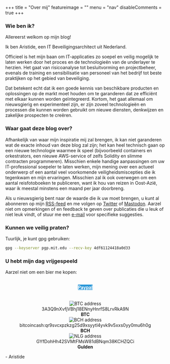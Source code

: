 +++
title = "Over mij"
featureimage = ""
menu = "nav"
disableComments = true
+++

### Wie ben ik?

Allereerst welkom op mijn blog!

Ik ben Aristide, een IT Beveiligingsarchitect uit Nederland.

Officieel is het mijn baan om IT-applicaties zo soepel en veilig mogelijk te laten werken door het proces en de technologieën van de underlayer te herzien. Het gaat van risicoanalyse tot besluitvorming en projectbeheer, evenals de training en sensibilisatie van personeel van het bedrijf tot beste praktijken op het gebied van beveiliging.

Dat betekent echt dat ik een goede kennis van beschikbare producten en oplossingen op de markt moet houden om te garanderen dat ze efficiënt met elkaar kunnen worden geïntegreerd. Kortom, het gaat allemaal om nieuwsgierig en experimenteel zijn, er zijn zoveel technologieën en processen die kunnen worden gebruikt om nieuwe diensten, denkwijzen en zakelijke prospecten te creëren.

### Waar gaat deze blog over?

Afhankelijk van waar mijn inspiratie mij zal brengen, ik kan niet garanderen wat de exacte inhoud van deze blog zal zijn; het kan heel technisch gaan op een nieuwe technologie waarmee ik speel (bijvoorbeeld containers en orkestrators, een nieuwe AWS-service of zelfs Solidity en slimme contracten programmeren). Misschien enkele handige aanpassingen om uw IT-professional soepeler te laten werken, mijn mening over een actueel onderwerp of een aantal veel voorkomende veiligheidsmiscepties die ik tegenkwam en mijn ervaringen. Misschien zal ik ook overwegen om een ​​aantal reisfotoboeken te publiceren, want ik hou van reizen in Oost-Azië, waar ik meestal minstens een maand per jaar doorbreng.

Als u nieuwsgierig bent naar de waarde die ik uw moet brengen, u kunt al abonneren op mijn [RSS-feed](https://aristidebouix.cloud/nl/index.xml) en me volgen op [Twitter](http://twitter.com/ArisBee_Cloud) of [Mastodon](https://mastodon.cloud/@abouix). Aarzel niet om opmerkingen of en feedback te geven over publicaties die u leuk of niet leuk vindt, of stuur me een [e-mail](mailto:webmaster@aristidebouix.cloud) voor specifieke suggesties.

### Kunnen we veilig praten?

Tuurlijk, je kunt gpg gebruiken:

```bash
gpg --keyserver pgp.mit.edu --recv-key 4df61124418a0d33
```

### U hebt mijn dag vrijgespeeld

Aarzel niet om een ​​bier me kopen:
<br></br>

<center>
<a class="btn home" href="https://www.paypal.me/ABouix" title="donate-paypal" target="_blank" style="background-color: #2997D8; color: white; font-weight: bold;">Paypal</a>
</center>
<br></br>

<center>
<img src="/img/qrcode1.png" alt="BTC address">
</center>
<center>
3A3Q9nXvfjVBhj18ENnyHnrfS8LrvRkA9N
</center>
<center>
<b>BTC</b>
</center>

<center>
<img src="/img/qrcode2.png" alt="BCH address">
</center>
<center>
bitcoincash:qr9svcxpzkzg25d9xsyytl4yvk9v5xxs0yy0mu6h0g
</center>
<center>
<b>BCH</b>
</center>

<center>
<img src="/img/qrcode3.png" alt="NLG address">
</center>
<center>
GYfDohHh42SVMtFMsW81dBNqm38KCHZQCi
</center>
<center>
<b>Gulden</b>
</center>

\- Aristide

